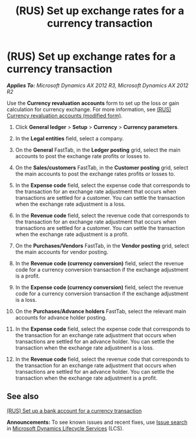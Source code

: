 ﻿---
title: (RUS) Set up exchange rates for a currency transaction
TOCTitle: (RUS) Set up exchange rates for a currency transaction
ms:assetid: cabeed29-c429-4d52-91af-1ec69198f5d8
ms:mtpsurl: https://technet.microsoft.com/en-us/library/JJ856181(v=AX.60)
ms:contentKeyID: 50407020
ms.date: 04/18/2014
mtps_version: v=AX.60
---

# (RUS) Set up exchange rates for a currency transaction 


_**Applies To:** Microsoft Dynamics AX 2012 R3, Microsoft Dynamics AX 2012 R2_

Use the **Currency revaluation accounts** form to set up the loss or gain calculation for currency exchange. For more information, see [(RUS) Currency revaluation accounts (modified form)](https://technet.microsoft.com/en-us/library/jj852149\(v=ax.60\)).

1.  Click **General ledger** \> **Setup** \> **Currency** \> **Currency parameters**.

2.  In the **Legal entities** field, select a company.

3.  On the **General** FastTab, in the **Ledger posting** grid, select the main accounts to post the exchange rate profits or losses to.

4.  On the **Sales/customers** FastTab, in the **Customer posting** grid, select the main accounts to post the exchange rates profits or losses to.

5.  In the **Expense code** field, select the expense code that corresponds to the transaction for an exchange rate adjustment that occurs when transactions are settled for a customer. You can settle the transaction when the exchange rate adjustment is a loss.

6.  In the **Revenue code** field, select the revenue code that corresponds to the transaction for an exchange rate adjustment that occurs when transactions are settled for a customer. You can settle the transaction when the exchange rate adjustment is a profit.

7.  On the **Purchases/Vendors** FastTab, in the **Vendor posting** grid, select the main accounts for vendor posting.

8.  In the **Revenue code (currency conversion)** field, select the revenue code for a currency conversion transaction if the exchange adjustment is a profit.

9.  In the **Expense code (currency conversion)** field, select the revenue code for a currency conversion transaction if the exchange adjustment is a loss.

10. On the **Purchases/Advance holders** FastTab, select the relevant main accounts for advance holder posting.

11. In the **Expense code** field, select the expense code that corresponds to the transaction for an exchange rate adjustment that occurs when transactions are settled for an advance holder. You can settle the transaction when the exchange rate adjustment is a loss.

12. In the **Revenue code** field, select the revenue code that corresponds to the transaction for an exchange rate adjustment that occurs when transactions are settled for an advance holder. You can settle the transaction when the exchange rate adjustment is a profit.

## See also

[(RUS) Set up a bank account for a currency transaction](rus-set-up-a-bank-account-for-a-currency-transaction.md)

  
**Announcements:** To see known issues and recent fixes, use [Issue search](http://go.microsoft.com/fwlink/?linkid=389258) in [Microsoft Dynamics Lifecycle Services](http://go.microsoft.com/fwlink/?linkid=306505) (LCS).

